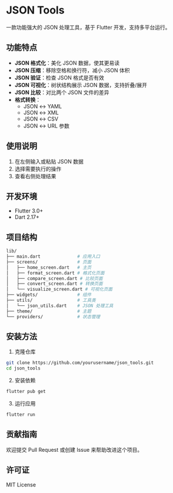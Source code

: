 # JSON Tools

一款功能强大的 JSON 处理工具，基于 Flutter 开发，支持多平台运行。

## 功能特点

- **JSON 格式化**：美化 JSON 数据，使其更易读
- **JSON 压缩**：移除空格和换行符，减小 JSON 体积
- **JSON 验证**：检查 JSON 格式是否有效
- **JSON 可视化**：树状结构展示 JSON 数据，支持折叠/展开
- **JSON 比较**：对比两个 JSON 文件的差异
- **格式转换**：
  - JSON ↔ YAML
  - JSON ↔ XML
  - JSON ↔ CSV
  - JSON ↔ URL 参数

## 使用说明

1. 在左侧输入或粘贴 JSON 数据
2. 选择需要执行的操作
3. 查看右侧处理结果

## 开发环境

- Flutter 3.0+
- Dart 2.17+

## 项目结构

```bash
lib/
├── main.dart              # 应用入口
├── screens/               # 页面
│   ├── home_screen.dart   # 主页
│   ├── format_screen.dart # 格式化页面
│   ├── compare_screen.dart # 比较页面
│   ├── convert_screen.dart # 转换页面
│   └── visualize_screen.dart # 可视化页面
├── widgets/               # 组件
├── utils/                 # 工具类
│   └── json_utils.dart    # JSON 处理工具
├── theme/                 # 主题
└── providers/             # 状态管理
```


## 安装方法

1. 克隆仓库
```bash
git clone https://github.com/yourusername/json_tools.git
cd json_tools
```
2. 安装依赖
```bash
flutter pub get
```
3. 运行应用
```bash
flutter run
```

## 贡献指南
欢迎提交 Pull Request 或创建 Issue 来帮助改进这个项目。

## 许可证
MIT License